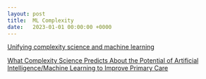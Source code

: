 ```yaml
---
layout: post
title:  ML Complexity
date:   2023-01-01 00:00:00 +0000
---
```


[Unifying complexity science and machine learning](https://www.frontiersin.org/journals/complex-systems/articles/10.3389/fcpxs.2023.1235202/full)

[What Complexity Science Predicts About the Potential of Artificial Intelligence/Machine Learning to Improve Primary Care](https://www.jabfm.org/content/37/2/332)